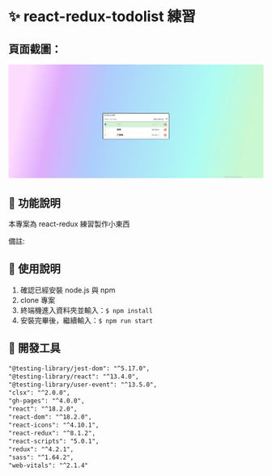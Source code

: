 # ✨ react-redux-todolist 練習

## 頁面截圖：

![image](./public/screenShot.jpg)

## 👋 功能說明

本專案為 react-redux 練習製作小東西

備註:

## 👋 使用說明

1.  確認已經安裝 node.js 與 npm
2.  clone 專案
3.  終端機進入資料夾並輸入：`$ npm install `
4.  安裝完畢後，繼續輸入：`$ npm run start`

## 👋 開發工具

    "@testing-library/jest-dom": "^5.17.0",
    "@testing-library/react": "^13.4.0",
    "@testing-library/user-event": "^13.5.0",
    "clsx": "^2.0.0",
    "gh-pages": "^4.0.0",
    "react": "^18.2.0",
    "react-dom": "^18.2.0",
    "react-icons": "^4.10.1",
    "react-redux": "^8.1.2",
    "react-scripts": "5.0.1",
    "redux": "^4.2.1",
    "sass": "^1.64.2",
    "web-vitals": "^2.1.4"
